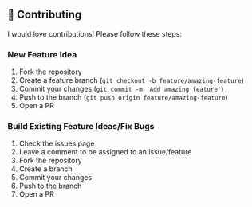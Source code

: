 ## 🤝 Contributing

I would love contributions! Please follow these steps:

### New Feature Idea

1. Fork the repository
2. Create a feature branch (`git checkout -b feature/amazing-feature`)
3. Commit your changes (`git commit -m 'Add amazing feature'`)
4. Push to the branch (`git push origin feature/amazing-feature`)
5. Open a PR

### Build Existing Feature Ideas/Fix Bugs

1. Check the issues page
2. Leave a comment to be assigned to an issue/feature
3. Fork the repository
4. Create a branch
5. Commit your changes
6. Push to the branch
7. Open a PR
